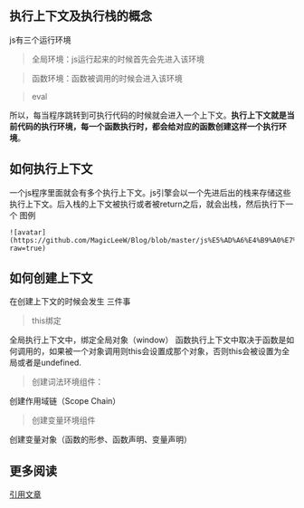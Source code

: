 ## 执行上下文及执行栈的概念
js有三个运行环境
>全局环境：js运行起来的时候首先会先进入该环境

>函数环境：函数被调用的时候会进入该环境

>eval

所以，每当程序跳转到可执行代码的时候就会进入一个上下文。__执行上下文就是当前代码的执行环境，每一个函数执行时，都会给对应的函数创建这样一个执行环境__。

## 如何执行上下文

一个js程序里面就会有多个执行上下文。js引擎会以一个先进后出的栈来存储这些执行上下文。后入栈的上下文被执行或者被return之后，就会出栈，然后执行下一个
图例
```
![avatar](https://github.com/MagicLeeW/Blog/blob/master/js%E5%AD%A6%E4%B9%A0%E7%AC%94%E8%AE%B0/images/%E4%B8%8A%E4%B8%8B%E6%96%87.png?raw=true)

```
## 如何创建上下文
在创建上下文的时候会发生 三件事
>this绑定

全局执行上下文中，绑定全局对象（window）
函数执行上下文中取决于函数是如何调用的，如果被一个对象调用则this会设置成那个对象，否则this会被设置为全局或者是undefined.
>创建词法环境组件：

创建作用域链（Scope Chain）
>创建变量环境组件

创建变量对象（函数的形参、函数声明、变量声明）



## 更多阅读
[引用文章](https://juejin.im/post/5bdfd3e151882516c6432c32)
